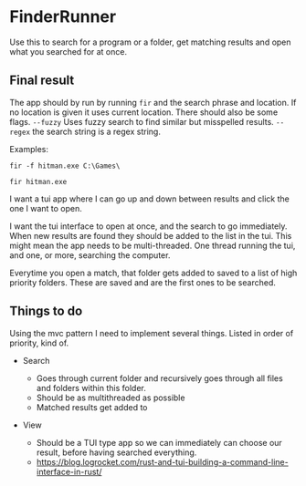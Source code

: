# FinderRunner

Use this to search for a program or a folder, get matching results and open what you searched for at once. 

## Final result

The app should by run by running `fir` and the search phrase and location. If no location is given it uses current location. There should also be some flags. `--fuzzy` Uses fuzzy search to find similar but misspelled results. `--regex` the search string is a regex string.

Examples:
```
fir -f hitman.exe C:\Games\

fir hitman.exe
```

I want a tui app where I can go up and down between results and click the one I want to open.

I want the tui interface to open at once, and the search to go immediately. When new results are found they should be added to the list in the tui. This might mean the app needs to be multi-threaded. One thread running the tui, and one, or more, searching the computer. 

Everytime you open a match, that folder gets added to saved to a list of high priority folders. These are saved and are the first ones to be searched.

## Things to do
Using the mvc pattern I need to implement several things. Listed in order of priority, kind of.


- Search
	- Goes through current folder and recursively goes through all files and folders within this folder. 
	- Should be as multithreaded as possible
	- Matched results get added to 

- View
	- Should be a TUI type app so we can immediately can choose our result, before having searched everything.
	- https://blog.logrocket.com/rust-and-tui-building-a-command-line-interface-in-rust/